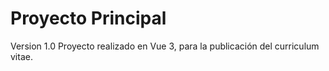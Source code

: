 # Proyecto Principal
Version 1.0
Proyecto realizado en Vue 3, para la publicación del curriculum vitae.



